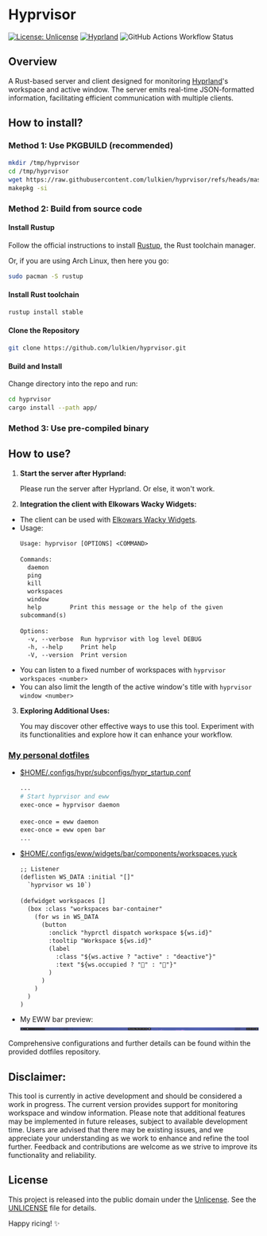  # Hyprvisor

[![License: Unlicense](https://img.shields.io/badge/license-Unlicense-cyan.svg)](http://unlicense.org/)
[![Hyprland](https://img.shields.io/badge/Made%20for-Hyprland-blue.svg)](https://github.com/hyprwm/Hyprland)
![GitHub Actions Workflow Status](https://img.shields.io/github/actions/workflow/status/lulkien/hyprvisor/.github%2Fworkflows%2Fdeploy.yml)

## Overview

A Rust-based server and client designed for monitoring [Hyprland](https://github.com/hyprwm/Hyprland)'s workspace and active window. The server emits real-time JSON-formatted information, facilitating efficient communication with multiple clients.

## How to install?

### Method 1: Use PKGBUILD (recommended)

```bash
mkdir /tmp/hyprvisor
cd /tmp/hyprvisor
wget https://raw.githubusercontent.com/lulkien/hyprvisor/refs/heads/master/PKGBUILD
makepkg -si
```

### Method 2: Build from source code

#### Install Rustup

Follow the official instructions to install [Rustup](https://rustup.rs/), the Rust toolchain manager.

Or, if you are using Arch Linux, then here you go:

```bash
sudo pacman -S rustup
```

#### Install Rust toolchain

```bash
rustup install stable
```

#### Clone the Repository

```bash
git clone https://github.com/lulkien/hyprvisor.git
```

#### Build and Install

Change directory into the repo and run:

```bash
cd hyprvisor
cargo install --path app/
```

### Method 3: Use pre-compiled binary

## How to use?

1. **Start the server after Hyprland:**
   
   Please run the server after Hyprland. Or else, it won't work.

2. **Integration the client with Elkowars Wacky Widgets:**
   
- The client can be used with [Elkowars Wacky Widgets](https://github.com/elkowar/eww).
- Usage:
  ```console
  Usage: hyprvisor [OPTIONS] <COMMAND>

  Commands:
    daemon
    ping
    kill
    workspaces
    window
    help        Print this message or the help of the given subcommand(s)

  Options:
    -v, --verbose  Run hyprvisor with log level DEBUG
    -h, --help     Print help
    -V, --version  Print version
  ```
- You can listen to a fixed number of workspaces with `hyprvisor workspaces <number>`
- You can also limit the length of the active window's title with `hyprvisor window <number>`

3. **Exploring Additional Uses:**
   
   You may discover other effective ways to use this tool. Experiment with its functionalities and explore how it can enhance your workflow.

### [My personal dotfiles](https://github.com/lulkien/dotfiles)

- [$HOME/.configs/hypr/subconfigs/hypr_startup.conf](https://github.com/lulkien/dotfiles/blob/master/configs/hypr/subconfigs/hypr_startup.conf)
  ```bash
  ...
  # Start hyprvisor and eww
  exec-once = hyprvisor daemon

  exec-once = eww daemon
  exec-once = eww open bar
  ...
  ```
- [$HOME/.configs/eww/widgets/bar/components/workspaces.yuck](https://github.com/lulkien/dotfiles/blob/master/configs/eww/widgets/bar/components/workspaces.yuck)
  ```yuck
  ;; Listener
  (deflisten WS_DATA :initial "[]"
    `hyprvisor ws 10`)

  (defwidget workspaces []
    (box :class "workspaces bar-container"
      (for ws in WS_DATA
        (button
          :onclick "hyprctl dispatch workspace ${ws.id}"
          :tooltip "Workspace ${ws.id}"
          (label
            :class "${ws.active ? "active" : "deactive"}"
            :text "${ws.occupied ? "" : ""}"
          )
        )
      )
    )
  )
  ```
- My EWW bar preview:
 ![Example widget](https://github.com/lulkien/hyprvisor/blob/48a6dcb0f1b6fe9927d9a2a2f4103c9b14af5eba/previews/example_eww_widget.png)
  
Comprehensive configurations and further details can be found within the provided dotfiles repository.

## Disclaimer:

This tool is currently in active development and should be considered a work in progress. The current version provides support for monitoring workspace and window information. Please note that additional features may be implemented in future releases, subject to available development time. Users are advised that there may be existing issues, and we appreciate your understanding as we work to enhance and refine the tool further. Feedback and contributions are welcome as we strive to improve its functionality and reliability.

## License

This project is released into the public domain under the [Unlicense](https://unlicense.org). See the [UNLICENSE](https://github.com/lulkien/dotfiles/blob/master/UNLICENSE) file for details.

Happy ricing! ✨
